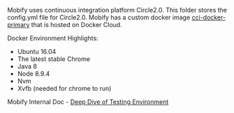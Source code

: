 Mobify uses continuous integration platform Circle2.0. This folder stores the config.yml file for Circle2.0.
Mobify has a custom docker image [cci-docker-primary](https://github.com/mobify/progressive-web-sdk/blob/develop/.circleci/images/primary/Dockerfile) that is hosted on Docker Cloud.

Docker Environment Highlights:
- Ubuntu 16.04
- The latest stable Chrome
- Java 8
- Node 8.9.4
- Nvm
- Xvfb (needed for chrome to run)

Mobify Internal Doc - [Deep Dive of Testing Environment](https://docs.google.com/document/d/18BNi17q1_V5QIBeiTH-k7eJGOIqDMJm1cityuNJsN-k/edit?usp=sharing) 